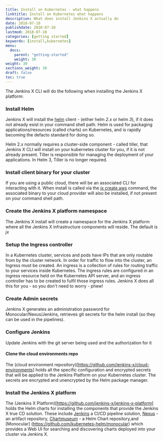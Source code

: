 ```yaml
---
title: Install on Kubernetes - what happens
linktitle: Install on Kubernetes what happens
description: What does install Jenkins X actually do
date: 2018-07-10
publishdate: 2018-07-10
lastmod: 2018-07-10
categories: [getting started]
keywords: [install,kubernetes]
menu:
  docs:
    parent: "getting-started"
    weight: 30
weight: 30
sections_weight: 30
draft: false
toc: true
---
```


The Jenkins X CLI will do the following when installing the Jenkins X platform:

### Install Helm 

Jenkins X will install the [helm](https://github.com/kubernetes/helm) client - (either  helm *2.x* or helm *3*), if it does not already exist in your command shell path. Helm is used for packaging applications/resources (called charts) on Kubernetes, and is rapidly becoming the defacto standard for doing so.

Helm 2.x normally requires a cluster-side component - called tiller, that Jenkins X CLI will install on your kubernetes cluster for you, if it is not already present. Tiller is responsible for managing the deployment of your applications. In Helm 3, Tiller is no longer required.

### Install client binary for your cluster

If you are using a public cloud, there will be an associated CLI for interacting with it. When install is called via the [jx create aws](/getting-started/create-cluster/) command, the associated binary to your cloud provider will also be installed, if not present on your command shell path.

### Create the Jenkins X platform namespace

The Jenkins X install will create a namespace for the Jenkins X platform where all the Jenkins X infrastructure components will reside. The default is *jx*

### Setup the Ingress controller

In a Kubernetes cluster, services and pods have IPs that are only routable from by the cluster network. In order for traffic to flow into the cluster, an Ingress must be created. An ingress is a collection of rules for routing traffic to your services inside Kubernetes. The ingress rules are configured in an ingress resource held on the Kubernetes API server, and an ingress controller has to be created to fulfil those ingress rules. Jenkins X does all this for you - so you don't need to worry - phew!

### Create Admin secrets

Jenkins X generates an administration password for Monocular/Nexus/Jenkins, retrieves git secrets for the helm install (so they can be used in the pipelines).

### Configure Jenkins

Update Jenkins with the git server being used and the authorization for it

#### Clone the cloud environments repo

The (cloud environment repository)[https://github.com/jenkins-x/cloud-environments] holds all the specific configuration and encrypted secrets that will be applied to the Jenkins Platform on your Kubernetes cluster. The secrets are encrypted and unencrypted by the Helm package manager. 

### Install the Jenkins X platform

The (Jenkins X Platform)[https://github.com/jenkins-x/jenkins-x-platform] holds the Helm charts for installing the components that provide the Jenkins X true CD solution. These include [Jenkins](https://github.com/jenkinsci/jenkins) a CI/CD pipeline solution, [Nexus](https://www.sonatype.com/nexus-repository-oss) - an artifact repository,  [Chartmuseum](https://github.com/kubernetes-helm/chartmuseum) - a Helm Chart repository,and [Monocular]
(https://github.com/kubernetes-helm/monocular) which provides a Web UI for searching and discovering charts deployed into your cluster via Jenkins X.
